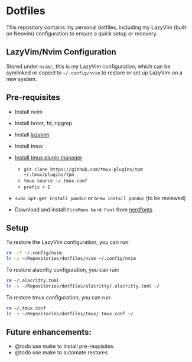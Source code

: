 # Dotfiles

This repository contains my personal dotfiles, including my LazyVim (built on Neovim) configuration to ensure a quick setup or recovery.

## LazyVim/Nvim Configuration

Stored under `nvim/`, this is my LazyVim configuration, which can be symlinked or copied to `~/.config/nvim` to restore or set up LazyVim on a new system.

## Pre-requisites

- Install nvim

- Install broot, fd, ripgrep

- Install [lazyvim](http://www.lazyvim.org/installation)

- Install tmux

- [Install tmux plugin manager](https://github.com/tmux-plugins/tpm)
    - `git clone https://github.com/tmux-plugins/tpm ~/.tmux/plugins/tpm`
    - `tmux source ~/.tmux.conf`
    - `prefix + I`

- `sudo apt-get install pandoc` or `brew install pandoc` (to be reviewed)

- Download and install `FiraMono Nerd Font` from [nerdfonts](https://www.nerdfonts.com/font-downloads)

## Setup

To restore the LazyVim configuration, you can run:

```bash
rm -rf ~/.config/nvim
ln -s ~/Repositories/dotfiles/nvim ~/.config/nvim
```

To restore alacritty configuration, you can run:

```bash
rm ~/.alacritty.toml
ln -s ~/Repositories/dotfiles/alacritty/.alacritty.toml ~/
```

To restore tmux configuration, you can run:

```bash
rm ~/.tmux.conf
ln -s ~/Repositories/dotfiles/tmux/.tmux.conf ~/
```

## Future enhancements:

- @todo use make to install pre-requisites
- @todo use make to automate restores

